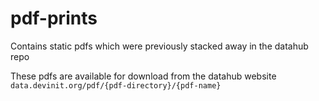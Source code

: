 # pdf-prints

Contains static pdfs which were previously stacked away in the datahub repo<br>

These pdfs are available for download from the datahub website ``data.devinit.org/pdf/{pdf-directory}/{pdf-name}``
